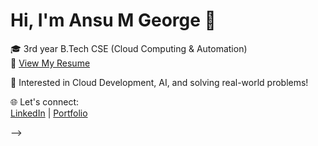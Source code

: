 # Hi, I'm Ansu M George 👋

🎓 3rd year B.Tech CSE (Cloud Computing & Automation)  
📄 [View My Resume](https://github.com/cybergirlanss/cybergirlanss/raw/main/AnsuMGeorge_Resume.pdf)

🚀 Interested in Cloud Development, AI, and solving real-world problems!

🌐 Let's connect:  
[LinkedIn](https://www.linkedin.com/in/your-profile) | [Portfolio](https://your-portfolio-link.com)

-->
